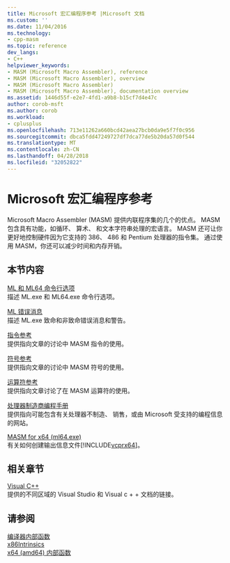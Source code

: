 ```yaml
---
title: Microsoft 宏汇编程序参考 |Microsoft 文档
ms.custom: ''
ms.date: 11/04/2016
ms.technology:
- cpp-masm
ms.topic: reference
dev_langs:
- C++
helpviewer_keywords:
- MASM (Microsoft Macro Assembler), reference
- MASM (Microsoft Macro Assembler), overview
- MASM (Microsoft Macro Assembler)
- MASM (Microsoft Macro Assembler), documentation overview
ms.assetid: 1446d55f-e2e7-4fd1-a9b8-b15cf7d4e47c
author: corob-msft
ms.author: corob
ms.workload:
- cplusplus
ms.openlocfilehash: 713e11262a660bcd42aea27bcb0da9e5f7f0c956
ms.sourcegitcommit: dbca5fdd47249727df7dca77de5b20da57d0f544
ms.translationtype: MT
ms.contentlocale: zh-CN
ms.lasthandoff: 04/28/2018
ms.locfileid: "32052822"
---
```

# <a name="microsoft-macro-assembler-reference"></a>Microsoft 宏汇编程序参考
Microsoft Macro Assembler (MASM) 提供内联程序集的几个的优点。 MASM 包含具有功能，如循环、 算术、 和文本字符串处理的宏语言。 MASM 还可让你更好地控制硬件因为它支持的 386、 486 和 Pentium 处理器的指令集。 通过使用 MASM，你还可以减少时间和内存开销。  
  
## <a name="in-this-section"></a>本节内容  
 [ML 和 ML64 命令行选项](../../assembler/masm/ml-and-ml64-command-line-reference.md)  
 描述 ML.exe 和 ML64.exe 命令行选项。  
  
 [ML 错误消息](../../assembler/masm/ml-error-messages.md)  
 描述 ML.exe 致命和非致命错误消息和警告。  
  
 [指令参考](../../assembler/masm/directives-reference.md)  
 提供指向文章的讨论中 MASM 指令的使用。  
  
 [符号参考](../../assembler/masm/symbols-reference.md)  
 提供指向文章的讨论中 MASM 符号的使用。  
  
 [运算符参考](../../assembler/masm/operators-reference.md)  
 提供指向文章讨论了在 MASM 运算符的使用。  
  
 [处理器制造商编程手册](../../assembler/masm/processor-manufacturer-programming-manuals.md)  
 提供指向可能包含有关处理器不制造、 销售，或由 Microsoft 受支持的编程信息的网站。  
  
 [MASM for x64 (ml64.exe)](../../assembler/masm/masm-for-x64-ml64-exe.md)  
 有关如何创建输出信息文件[!INCLUDE[vcprx64](../../assembler/inline/includes/vcprx64_md.md)]。  
  
## <a name="related-sections"></a>相关章节  
 [Visual C++](../../visual-cpp-in-visual-studio.md)  
 提供的不同区域的 Visual Studio 和 Visual c + + 文档的链接。  
  
## <a name="see-also"></a>请参阅  
 [编译器内部函数](../../intrinsics/compiler-intrinsics.md)   
 [x86Intrinsics](../../intrinsics/x86-intrinsics-list.md)   
 [x64 (amd64) 内部函数](../../intrinsics/x64-amd64-intrinsics-list.md)